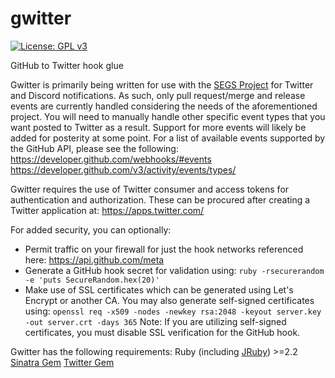 gwitter
=======
[![License: GPL v3](https://img.shields.io/badge/License-GPL%20v3-blue.svg)](https://www.gnu.org/licenses/gpl-3.0)

GitHub to Twitter hook glue

Gwitter is primarily being written for use with the [SEGS Project](https://github.com/Segs/Segs) for Twitter
and Discord notifications. As such, only pull request/merge and release events are currently handled considering
the needs of the aforementioned project. You will need to manually handle other specific event types that you want
posted to Twitter as a result. Support for more events will likely be added for posterity at some point. For a
list of available events supported by the GitHub API, please see the following:
https://developer.github.com/webhooks/#events
https://developer.github.com/v3/activity/events/types/

Gwitter requires the use of Twitter consumer and access tokens for authentication and authorization. These can
be procured after creating a Twitter application at: https://apps.twitter.com/

For added security, you can optionally:
* Permit traffic on your firewall for just the hook networks referenced here: https://api.github.com/meta
* Generate a GitHub hook secret for validation using: `ruby -rsecurerandom -e 'puts SecureRandom.hex(20)'`
* Make use of SSL certificates which can be generated using Let's Encrypt or another CA. You may also generate
self-signed certificates using:
`openssl req -x509 -nodes -newkey rsa:2048 -keyout server.key -out server.crt -days 365`
Note: If you are utilizing self-signed certificates, you must disable SSL verification for the GitHub hook.

Gwitter has the following requirements:
Ruby (including [JRuby](http://jruby.org/)) >=2.2
[Sinatra Gem](https://github.com/sinatra/sinatra)
[Twitter Gem](https://github.com/sferik/twitter)
